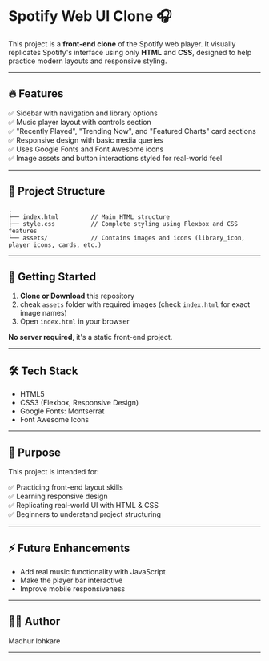 
# Spotify Web UI Clone 🎧

This project is a **front-end clone** of the Spotify web player. It visually replicates Spotify's interface using only **HTML** and **CSS**, designed to help practice modern layouts and responsive styling.

---

## 🔥 Features

✅ Sidebar with navigation and library options  
✅ Music player layout with controls section  
✅ "Recently Played", "Trending Now", and "Featured Charts" card sections  
✅ Responsive design with basic media queries  
✅ Uses Google Fonts and Font Awesome icons  
✅ Image assets and button interactions styled for real-world feel  

---

## 📁 Project Structure

```
.
├── index.html         // Main HTML structure
├── style.css          // Complete styling using Flexbox and CSS features
└── assets/            // Contains images and icons (library_icon, player icons, cards, etc.)
```

---

## 🚀 Getting Started

1. **Clone or Download** this repository  
2. cheak  `assets` folder with required images (check `index.html` for exact image names)  
3. Open `index.html` in your browser  

**No server required**, it's a static front-end project.

---

## 🛠️ Tech Stack

- HTML5  
- CSS3 (Flexbox, Responsive Design)  
- Google Fonts: Montserrat  
- Font Awesome Icons  

---

## 🎯 Purpose

This project is intended for:

✅ Practicing front-end layout skills  
✅ Learning responsive design  
✅ Replicating real-world UI with HTML & CSS  
✅ Beginners to understand project structuring  

---


## ⚡ Future Enhancements

- Add real music functionality with JavaScript  
- Make the player bar interactive  
- Improve mobile responsiveness  

---

## 👨‍💻 Author

Madhur lohkare  

---
